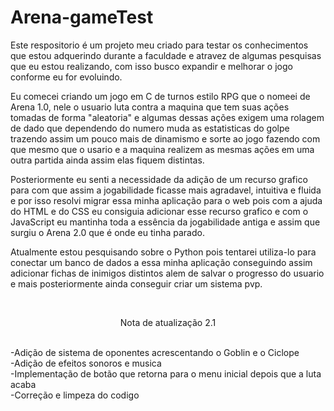 # Arena-gameTest

<p>Este respositorio é um projeto meu criado para testar os conhecimentos que estou adquerindo durante a faculdade e atravez de algumas pesquisas que eu estou realizando, com isso busco expandir e melhorar o jogo conforme eu for evoluindo.</p>
<p>Eu comecei criando um jogo em C de turnos estilo RPG que o nomeei de Arena 1.0, nele o usuario luta contra a maquina que tem suas ações tomadas de forma "aleatoria" e algumas dessas ações exigem uma rolagem de dado que dependendo do numero muda as estatisticas do golpe trazendo assim um pouco mais de dinamismo e sorte ao jogo fazendo com que mesmo que o usario e a maquina realizem as mesmas ações em uma outra partida ainda assim elas fiquem distintas.</p>
<p>Posteriormente eu senti a necessidade da adição de um recurso grafico para com que assim a jogabilidade ficasse mais agradavel, intuitiva e fluida e por isso resolvi migrar essa minha aplicação para o web pois com a ajuda do HTML e do CSS eu consiguia adicionar esse recurso grafico e com o JavaScript eu mantinha toda a essência da jogabilidade antiga e assim que surgiu o Arena 2.0 que é onde eu tinha parado.</p>
<p>Atualmente estou pesquisando sobre o Python pois tentarei utiliza-lo para conectar um banco de dados a essa minha aplicação conseguindo assim adicionar fichas de inimigos distintos alem de salvar o progresso do usuario e mais posteriormente ainda conseguir criar um sistema pvp.</p>
<br>
<center><p>Nota de atualização 2.1</p></center>
<br>-Adição de sistema de oponentes acrescentando o Goblin e o Ciclope
<br>-Adição de efeitos sonoros e musica
<br>-Implementação de botão que retorna para o menu inicial depois que a luta acaba
<br>-Correção e limpeza do codigo
